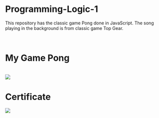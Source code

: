# Programming-Logic-1
<p> This repository has the classic game Pong done in JavaScript. The song playing in the background is from classic game Top Gear.</p>
<br>
<h1> My Game Pong </h1> 
 <br>
 <img src="https://user-images.githubusercontent.com/119316027/210104039-5d1987c8-9654-4167-95bf-984fcd09b0ae.gif">
 <br>
<h1> Certificate </h1> 
<img src="https://user-images.githubusercontent.com/119316027/210104548-e04d0655-b259-4982-9c06-2ce74de896a5.png">
